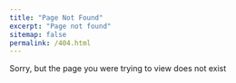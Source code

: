 ```yaml
---
title: "Page Not Found"
excerpt: "Page not found"
sitemap: false
permalink: /404.html
---
```


Sorry, but the page you were trying to view does not exist

<script>
  var GOOG_FIXURL_LANG = 'en';
  var GOOG_FIXURL_SITE = '{{ site.url }}'
</script>
<script src="https://linkhelp.clients.google.com/tbproxy/lh/wm/fixurl.js">
</script>
